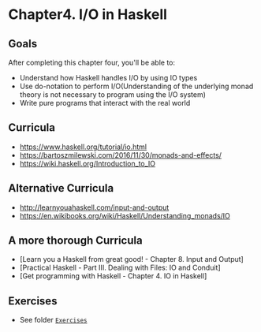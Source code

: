 # Chapter4. I/O in Haskell

## Goals
After completing this chapter four, you'll be able to:
 - Understand how Haskell handles I/O by using IO types
 - Use do-notation to perform I/O(Understanding of the underlying monad theory is not necessary to program using the I/O system)
 - Write pure programs that interact with the real world

## Curricula
 - https://www.haskell.org/tutorial/io.html
 - https://bartoszmilewski.com/2016/11/30/monads-and-effects/
 - https://wiki.haskell.org/Introduction_to_IO

## Alternative Curricula
 - http://learnyouahaskell.com/input-and-output
 - https://en.wikibooks.org/wiki/Haskell/Understanding_monads/IO

## A more thorough Curricula
 - [Learn you a Haskell from great good! - Chapter 8. Input and Output]
 - [Practical Haskell - Part III. Dealing with Files: IO and Conduit]
 - [Get programming with Haskell - Chapter 4. IO in Haskell]

## Exercises
  - See folder [`Exercises`](./Exercises)